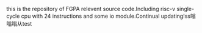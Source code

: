 this is the repository of FGPA relevent source code.Including risc-v single-cycle cpu with 24 instructions and some io module.Continual updating!ss嗡嗡嗡从test